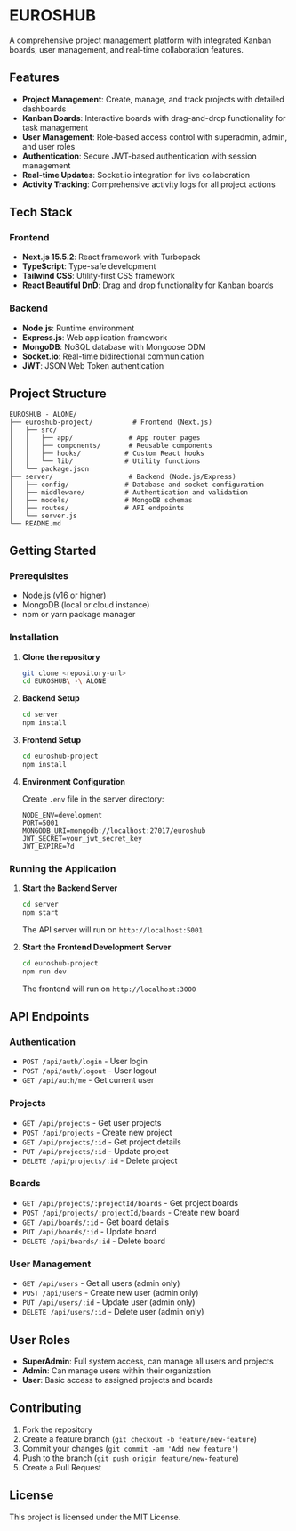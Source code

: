 # EUROSHUB

A comprehensive project management platform with integrated Kanban boards, user management, and real-time collaboration features.

## Features

- **Project Management**: Create, manage, and track projects with detailed dashboards
- **Kanban Boards**: Interactive boards with drag-and-drop functionality for task management
- **User Management**: Role-based access control with superadmin, admin, and user roles
- **Authentication**: Secure JWT-based authentication with session management
- **Real-time Updates**: Socket.io integration for live collaboration
- **Activity Tracking**: Comprehensive activity logs for all project actions

## Tech Stack

### Frontend
- **Next.js 15.5.2**: React framework with Turbopack
- **TypeScript**: Type-safe development
- **Tailwind CSS**: Utility-first CSS framework
- **React Beautiful DnD**: Drag and drop functionality for Kanban boards

### Backend
- **Node.js**: Runtime environment
- **Express.js**: Web application framework
- **MongoDB**: NoSQL database with Mongoose ODM
- **Socket.io**: Real-time bidirectional communication
- **JWT**: JSON Web Token authentication

## Project Structure

```
EUROSHUB - ALONE/
├── euroshub-project/          # Frontend (Next.js)
│   ├── src/
│   │   ├── app/              # App router pages
│   │   ├── components/       # Reusable components
│   │   ├── hooks/           # Custom React hooks
│   │   └── lib/             # Utility functions
│   └── package.json
├── server/                   # Backend (Node.js/Express)
│   ├── config/              # Database and socket configuration
│   ├── middleware/          # Authentication and validation
│   ├── models/              # MongoDB schemas
│   ├── routes/              # API endpoints
│   └── server.js
└── README.md
```

## Getting Started

### Prerequisites
- Node.js (v16 or higher)
- MongoDB (local or cloud instance)
- npm or yarn package manager

### Installation

1. **Clone the repository**
   ```bash
   git clone <repository-url>
   cd EUROSHUB\ -\ ALONE
   ```

2. **Backend Setup**
   ```bash
   cd server
   npm install
   ```

3. **Frontend Setup**
   ```bash
   cd euroshub-project
   npm install
   ```

4. **Environment Configuration**

   Create `.env` file in the server directory:
   ```env
   NODE_ENV=development
   PORT=5001
   MONGODB_URI=mongodb://localhost:27017/euroshub
   JWT_SECRET=your_jwt_secret_key
   JWT_EXPIRE=7d
   ```

### Running the Application

1. **Start the Backend Server**
   ```bash
   cd server
   npm start
   ```
   The API server will run on `http://localhost:5001`

2. **Start the Frontend Development Server**
   ```bash
   cd euroshub-project
   npm run dev
   ```
   The frontend will run on `http://localhost:3000`

## API Endpoints

### Authentication
- `POST /api/auth/login` - User login
- `POST /api/auth/logout` - User logout
- `GET /api/auth/me` - Get current user

### Projects
- `GET /api/projects` - Get user projects
- `POST /api/projects` - Create new project
- `GET /api/projects/:id` - Get project details
- `PUT /api/projects/:id` - Update project
- `DELETE /api/projects/:id` - Delete project

### Boards
- `GET /api/projects/:projectId/boards` - Get project boards
- `POST /api/projects/:projectId/boards` - Create new board
- `GET /api/boards/:id` - Get board details
- `PUT /api/boards/:id` - Update board
- `DELETE /api/boards/:id` - Delete board

### User Management
- `GET /api/users` - Get all users (admin only)
- `POST /api/users` - Create new user (admin only)
- `PUT /api/users/:id` - Update user (admin only)
- `DELETE /api/users/:id` - Delete user (admin only)

## User Roles

- **SuperAdmin**: Full system access, can manage all users and projects
- **Admin**: Can manage users within their organization
- **User**: Basic access to assigned projects and boards

## Contributing

1. Fork the repository
2. Create a feature branch (`git checkout -b feature/new-feature`)
3. Commit your changes (`git commit -am 'Add new feature'`)
4. Push to the branch (`git push origin feature/new-feature`)
5. Create a Pull Request

## License

This project is licensed under the MIT License.